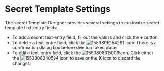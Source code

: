 [title]: # (Secret Template Settings)
[tags]: # (XXX)
[priority]: # (60)

# Secret Template Settings

The secret Template Designer provides several settings to customize secret template text-entry fields:

- To add a secret text-entry field, fill out the values and click the **+** button. 
- To delete a text-entry field, click the ![1553806254291](assets/1553806254291.png) icon. There is a confirmation dialog box before deletion takes place. 
- To edit a text-entry field, click the ![1553806315006](assets/1553806315006.png)icon. Click either the ![1553806340594](assets/1553806340594.png) icon to save or the **X** icon to discard the changes.
